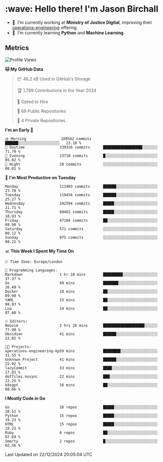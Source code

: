<h1 align="left" id="jason-title">:wave: Hello there! I'm Jason Birchall</h1>

- :office: &nbsp;I'm currently working at **Ministry of Justice Digital**, improving their [operations-engineering](https://github.com/ministryofjustice/operations-engineering) offering.
- :seedling: &nbsp;I’m currently learning **Python** and **Machine Learning**.

<h2>Metrics</h2>

<!--START_SECTION:waka-->
![Profile Views](http://img.shields.io/badge/Profile%20Views-0-blue)

**🐱 My GitHub Data** 

> 📦 46.2 kB Used in GitHub's Storage 
 > 
> 🏆 1,789 Contributions in the Year 2024
 > 
> 💼 Opted to Hire
 > 
> 📜 69 Public Repositories 
 > 
> 🔑 4 Private Repositories 
 > 
**I'm an Early 🐤** 

```text
🌞 Morning                109582 commits      ██████░░░░░░░░░░░░░░░░░░░   23.18 % 
🌆 Daytime                339326 commits      ██████████████████░░░░░░░   71.79 % 
🌃 Evening                23710 commits       █░░░░░░░░░░░░░░░░░░░░░░░░   05.02 % 
🌙 Night                  28 commits          ░░░░░░░░░░░░░░░░░░░░░░░░░   00.01 % 
```
📅 **I'm Most Productive on Tuesday** 

```text
Monday                   112403 commits      ██████░░░░░░░░░░░░░░░░░░░   23.78 % 
Tuesday                  119456 commits      ██████░░░░░░░░░░░░░░░░░░░   25.27 % 
Wednesday                102594 commits      █████░░░░░░░░░░░░░░░░░░░░   21.71 % 
Thursday                 89463 commits       █████░░░░░░░░░░░░░░░░░░░░   18.93 % 
Friday                   47184 commits       ██░░░░░░░░░░░░░░░░░░░░░░░   09.98 % 
Saturday                 571 commits         ░░░░░░░░░░░░░░░░░░░░░░░░░   00.12 % 
Sunday                   975 commits         ░░░░░░░░░░░░░░░░░░░░░░░░░   00.21 % 
```


📊 **This Week I Spent My Time On** 

```text
🕑︎ Time Zone: Europe/London

💬 Programming Languages: 
Markdown                 1 hr 10 mins        █████████░░░░░░░░░░░░░░░░   37.37 % 
Go                       49 mins             ███████░░░░░░░░░░░░░░░░░░   26.49 % 
Docker                   18 mins             ██░░░░░░░░░░░░░░░░░░░░░░░   09.98 % 
YAML                     15 mins             ██░░░░░░░░░░░░░░░░░░░░░░░   08.03 % 
Lua                      14 mins             ██░░░░░░░░░░░░░░░░░░░░░░░   07.68 % 

🔥 Editors: 
Neovim                   2 hrs 26 mins       ███████████████████░░░░░░   77.98 % 
Obsidian                 41 mins             ██████░░░░░░░░░░░░░░░░░░░   22.02 % 

🐱‍💻 Projects: 
operations-engineering-kp59 mins             ████████░░░░░░░░░░░░░░░░░   31.55 % 
Unknown Project          41 mins             ██████░░░░░░░░░░░░░░░░░░░   22.02 % 
lazyCommit               33 mins             ████░░░░░░░░░░░░░░░░░░░░░   17.83 % 
dotfiles.nosync          22 mins             ███░░░░░░░░░░░░░░░░░░░░░░   12.25 % 
k8sgpt                   16 mins             ██░░░░░░░░░░░░░░░░░░░░░░░   08.66 % 
```

**I Mostly Code in Go** 

```text
Go                       16 repos            █████░░░░░░░░░░░░░░░░░░░░   20.51 % 
Python                   15 repos            █████░░░░░░░░░░░░░░░░░░░░   19.23 % 
HTML                     15 repos            █████░░░░░░░░░░░░░░░░░░░░   19.23 % 
Ruby                     6 repos             ██░░░░░░░░░░░░░░░░░░░░░░░   07.69 % 
Smarty                   2 repos             █░░░░░░░░░░░░░░░░░░░░░░░░   02.56 % 
```




 Last Updated on 22/12/2024 20:05:04 UTC
<!--END_SECTION:waka-->

<!-- links -->

[issues page]: https://github.com/jasonBirchall/jasonBirchall/issues "jasonBirchall/issues"
